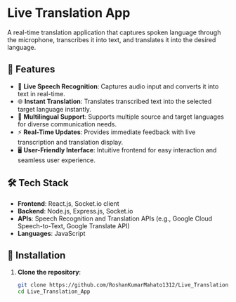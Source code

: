 # Live Translation App

A real-time translation application that captures spoken language through the microphone, transcribes it into text, and translates it into the desired language.

## 🌟 Features

- 🎤 **Live Speech Recognition**: Captures audio input and converts it into text in real-time.
- 🌐 **Instant Translation**: Translates transcribed text into the selected target language instantly.
- 💬 **Multilingual Support**: Supports multiple source and target languages for diverse communication needs.
- ⚡ **Real-Time Updates**: Provides immediate feedback with live transcription and translation display.
- 🖥️ **User-Friendly Interface**: Intuitive frontend for easy interaction and seamless user experience.

## 🛠️ Tech Stack

- **Frontend**: React.js, Socket.io client 
- **Backend**: Node.js, Express.js, Socket.io 
- **APIs**: Speech Recognition and Translation APIs (e.g., Google Cloud Speech-to-Text, Google Translate API)
- **Languages**: JavaScript

## 🚀 Installation

1. **Clone the repository**:

   ```bash
   git clone https://github.com/RoshanKumarMahato1312/Live_Translation_App.git
   cd Live_Translation_App
